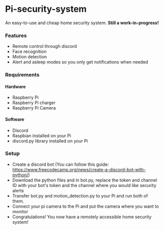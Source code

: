 # Pi-security-system
An easy-to-use and cheap home security system.
**Still a work-in-progress!**

### Features
- Remote control through discord
- Face recognition
- Motion detection
- Alert and asleep modes so you only get notifications when needed

### Requirements

#### Hardware
- Raspberry Pi
- Raspberry Pi charger
- Raspberry Pi Camera

#### Software
- Discord
- Raspbian installed on your Pi
- discord.py library installed on your Pi

### Setup
- Create a discord bot (You can follow this guide: https://www.freecodecamp.org/news/create-a-discord-bot-with-python/)
- Download the python files and in bot.py, replace the token and channel ID with your bot's token and the channel where you would like security alerts
- Transfer bot.py and motion_detection.py to your Pi and run both of them.
- Connect your pi camera to the Pi and put the camera where you want to monitor
- Congratulations! You now have a remotely accessible home security system!
